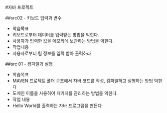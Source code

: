 #자바 프로젝트

##src02 - 키보드 입력과 변수
 - 학습목표
 - 키보드로부터 데이터를 입력받는 방법을 익힌다.
 - 사용자가 입력한 값을 메모리에 보관하는 방법을 익힌다.
- 작업내용
 - 사용자로부터 팀 정보를 입력 받아 출력하라 

##src 01 - 컴파일과 실행
- 학습목표
 - MAVEN 프로젝트 폴더 구조에서 자바 코드를 작성, 컴파일하고 실행하는 방법 익힌다
 - 도메인 이름을 사용하여 패키지를 관리하는 방법을 익힌다.
- 작업 내용
 - Hello World를 출력하는 자바 프로그램을 만든다